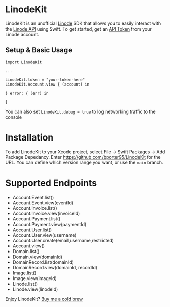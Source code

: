 # LinodeKit

LinodeKit is an unofficial [Linode](https://www.linode.com/) SDK that allows you to easily interact with the [Linode API](https://www.linode.com/docs/api/) using Swift. To get started, get an [API Token](https://www.linode.com/docs/products/tools/cloud-manager/guides/cloud-api-keys) from your Linode account.


## Setup & Basic Usage

```
import LinodeKit

...

LinodeKit.token = "your-token-here"
LinodeKit.Account.view { (account) in
    
} error: { (err) in
    
}
```

You can also set `LinodeKit.debug = true` to log networking traffic to the console


# Installation
To add LinodeKit to your Xcode project, select File -> Swift Packages -> Add Package Depedancy. Enter https://github.com/bporter95/LinodeKit for the URL. You can define which version range you want, or use the `main` branch.


# Supported Endpoints
- Account.Event.list()
- Account.Event.view(eventId)
- Account.Invoice.list()
- Account.Invoice.view(invoiceId)
- Account.Payment.list()
- Account.Payment.view(paymentId)
- Account.User.list()
- Account.User.view(username)
- Account.User.create(email,username,restricted)
- Account.view()
- Domain.list()
- Domain.view(domainId)
- DomainRecord.list(domainId)
- DomainRecord.view(domainId, recordId)
- Image.list()
- Image.view(imageId)
- Linode.list()
- Linode.view(linodeId)



Enjoy LinodeKit? [Buy me a cold brew](https://venmo.com/code?user_id=2086648682643456668&printed=1)
